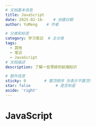 ```yaml
---
# 文档基本信息
title: JavaScript
date: 2025-02-16-    # 创建日期
author: YuMeng    # 作者

# 分类和标签
category: 学习笔记  # 主分类
tags: 
  - 其他
  - 笔记
  - JavaScript
# 文档描述
description: 了解一些零碎的前端知识

# 额外信息
sticky: 0        # 置顶顺序（0表示不置顶）
star: false           # 是否标星
aside: 'right'
---
```


<!-- <ReadingProgress :autoHideNav="false"/> -->

# JavaScript
